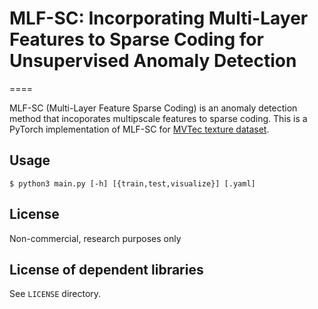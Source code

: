 # MLF-SC: Incorporating Multi-Layer Features to Sparse Coding for Unsupervised Anomaly Detection
====

MLF-SC (Multi-Layer Feature Sparse Coding) is an anomaly detection method that incoporates multipscale features to sparse coding.
This is a PyTorch implementation of MLF-SC for [MVTec texture dataset](https://www.mvtec.com/company/research/datasets/mvtec-ad/).

## Usage
```
$ python3 main.py [-h] [{train,test,visualize}] [.yaml]
```

## License
Non-commercial, research purposes only

## License of dependent libraries
See `LICENSE` directory.
